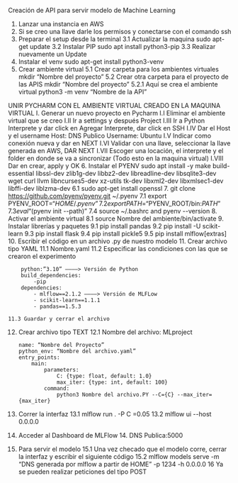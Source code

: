Creación de API para servir modelo de Machine Learning

1. Lanzar una instancia en AWS 
2. Si se creo una llave darle los permisos y conectarse con el comando ssh
3. Preparar el setup desde la terminal
	3.1 Actualizar la maquina sudo apt-get update
	3.2 Instalar PIP sudo apt install python3-pip
	3.3 Realizar nuevamente un Update
4. Instalar el venv sudo apt-get install python3-venv
5. Crear ambiente virtual
	5.1 Crear carpeta para los ambientes virtuales mkdir “Nombre del proyecto”
	5.2 Crear otra carpeta para el proyecto de las APIS mkdir “Nombre del proyecto”
		5.2.1 Aquí se crea el ambiente virtual python3 -m venv “Nombre de la API”

UNIR PYCHARM CON EL AMBIENTE VIRTUAL CREADO EN LA MAQUINA VIRTUAL
I. Generar un nuevo proyecto en Pycharm
	I.I Eliminar el ambiente virtual que se creo
	I.II Ir a settings y después Project
	I.III Ir a Python Interprete y dar click en Agregar Interprete, dar click en SSH
	I.IV Dar el Host y el username Host: DNS Publico Username: Ubuntu
	I.V Indicar como conexión nueva y dar en NEXT
	I.VI Validar con una llave, seleccionar la llave generada en AWS, DAR NEXT
	I.VII Escoger una locación, el interprete y el folder en donde se va a sincronizar (Todo esto en la maquina virtual)
	I.VIII Dar en crear, apply y OK
6. Instalar el PYENV sudo apt install -y make build-essential libssl-dev zlib1g-dev libbz2-dev libreadline-dev libsqlite3-dev wget curl llvm libncurses5-dev xz-utils tk-dev libxml2-dev libxmlsec1-dev libffi-dev liblzma-dev
	6.1 sudo apt-get install openssl
7. git clone https://github.com/pyenv/pyenv.git ~/.pyenv 
	7.1 export PYENV_ROOT=“$HOME/.pyenv”
	7.2 export PATH=“$PYENV_ROOT/bin:$PATH”
	7.3 eval “$(pyenv init --path)”
	7.4 source ~/.bashrc and pyenv --version
8. Activar el ambiente virtual
	8.1  source Nombre del ambiente/bin/activate
9. Instalar librerías y paquetes
	9.1 pip install pandas
	9.2 pip install -U scikit-learn
	9.3 pip install flask
	9.4 pip install pickle5
	9.5 pip install mlflow[extras]
10. Escribir el código en un archivo .py de nuestro modelo
11. Crear archivo tipo YAML
	11.1 Nombre.yaml
	11.2 Especificar las condiciones con las que se crearon el experimento

		python:”3.10” ————> Versión de Python
		build_dependencies:
			-pip
		dependencies:
			- mlflow==2.1.2 ————> Versión de MLFLow
			- scikit-learn==1.1.1
			- pandas==1.5.3

	11.3 Guardar y cerrar el archivo
12. Crear archivo tipo TEXT
	12.1 Nombre del archivo: MLproject

		name: “Nombre del Proyecto”
		python_env: “Nombre del archivo.yaml”
		entry_points:
			main:
				parameters:
					C: {type: float, default: 1.0}
					max_iter: {type: int, default: 100}
				command:
					python3 Nombre del archivo.PY --C={C} --max_iter={max_iter}


13. Correr la interfaz
	13.1 mlflow run . -P C =0.05
	13.2 mlflow ui --host 0.0.0.0
14. Acceder al Dashboard de MLFlow
	14. DNS Publica:5000
15. Para servir el modelo
	15.1 Una vez checado que el modelo corre, cerrar la interfaz y escribir el siguiente código
	15.2 mlflow models serve -m “DNS generada por mlflow a partir de HOME” -p 1234 -h 0.0.0.0
16 Ya se pueden realizar peticiones del tipo POST
